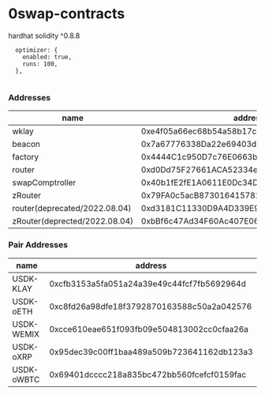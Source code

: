 # 0swap-contracts

hardhat
solidity ^0.8.8
```
  optimizer: {
	enabled: true,
	runs: 100,
  },
 
```
### Addresses
| name | address | contract |
|------|---------|----------|
| wklay | 0xe4f05a66ec68b54a58b17c22107b02e0232cc817 | WKLAY (Claimswap) |
| beacon | 0x7a67776338Da22e69403d9E57471c404cBB410e5 | UniswapV2Pair |
| factory | 0x4444C1c950D7c76E0663b1BA8f0Fe458D6a731cf | UniswapV2Factory |
| router | 0xd0Dd75F27661ACA52334eA5F92966E08dd3939EA | UniswapV2Router02 |
| swapComptroller | 0x40b1fE2fE1A0611E0Dc34D4d6F4cE56D72F8B1F7 | SwapComptroller |
| zRouter | 0x79FA0c5acB873016415781272E4268699Ac809A5 | ZeroswapRouter |
| router(deprecated/2022.08.04) | 0xd3181C11330D9A4D339E913E43621047930C7016 | UniswapV2Router02 |
| zRouter(deprected/2022.08.04) | 0xbBf6c47Ad34F60Ac407E06C11210D9A2dda98B02 | ZeroswapRouter |

### Pair Addresses
| name | address |
|------|---------|
| USDK-KLAY | 0xcfb3153a5fa051a24a39e49c44fcf7fb5692964d |
| USDK-oETH | 0xc8fd26a98dfe18f3792870163588c50a2a042576 |
| USDK-WEMIX | 0xcce610eae651f093fb09e504813002cc0cfaa26a |
| USDK-oXRP | 0x95dec39c00ff1baa489a509b723641162db123a3 |
| USDK-oWBTC | 0x69401dcccc218a835bc472bb560fcefcf0159fac |

